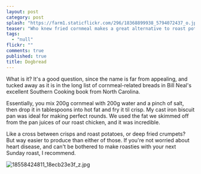 ```yaml
---
layout: post
category: post
splash: "https://farm1.staticflickr.com/296/18368899938_5794072437_o.jpg"
teaser: "Who knew fried cornmeal makes a great alternative to roast potatoes?"
tags: 
  - "null"
flickr: ""
comments: true
published: true
title: Dogbread
---
```


What is it? It's a good question, since the name is far from appealing, and tucked away as it is in the long list of cornmeal-related breads in Bill Neal's excellent Southern Cooking book from North Carolina.

Essentially, you mix 200g cornmeal with 200g water and a pinch of salt, then drop it in tablespoons into hot fat and fry it til crisp. My cast iron biscuit pan was ideal for making perfect rounds. We used the fat we skimmed off from the pan juices of our roast chicken, and it was incredible. 

Like a cross between crisps and roast potatoes, or deep fried crumpets? But way easier to produce than either of those. If you're not worried about heart disease, and can't be bothered to make roasties with your next Sunday roast, I recommend.

![18558424811_18ecb23e3f_z.jpg]({{site.baseurl}}/media/18558424811_18ecb23e3f_z.jpg)


